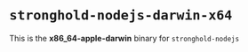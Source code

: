 # `stronghold-nodejs-darwin-x64`

This is the **x86_64-apple-darwin** binary for `stronghold-nodejs`
